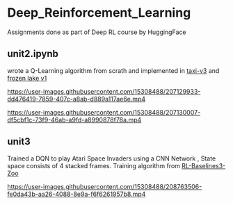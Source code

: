 # Deep_Reinforcement_Learning
Assignments done as part of Deep RL course by HuggingFace

## unit2.ipynb
wrote a Q-Learning algorithm from scrath and implemented in [taxi-v3](https://www.gymlibrary.dev/environments/toy_text/taxi/) and [frozen lake v1](https://www.gymlibrary.dev/environments/toy_text/frozen_lake/)

https://user-images.githubusercontent.com/15308488/207129933-dd476419-7859-407c-a8ab-d889a117ae6e.mp4

https://user-images.githubusercontent.com/15308488/207130007-df5cbf1c-73f9-46ab-a9fd-a8990878f78a.mp4


## unit3
Trained a DQN to play Atari Space Invaders using a CNN Network , State space consists of 4 stacked frames. Training algorithm from [RL-Baselines3-Zoo](https://github.com/DLR-RM/rl-baselines3-zoo)

https://user-images.githubusercontent.com/15308488/208763506-fe0da43b-aa26-4088-8e9a-f6f6261957b8.mp4

